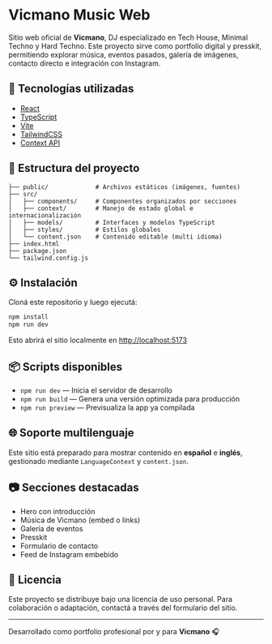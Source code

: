 # Vicmano Music Web

Sitio web oficial de **Vicmano**, DJ especializado en Tech House, Minimal Techno y Hard Techno. Este proyecto sirve como portfolio digital y presskit, permitiendo explorar música, eventos pasados, galería de imágenes, contacto directo e integración con Instagram.

## 🚀 Tecnologías utilizadas

- [React](https://reactjs.org/)
- [TypeScript](https://www.typescriptlang.org/)
- [Vite](https://vitejs.dev/)
- [TailwindCSS](https://tailwindcss.com/)
- [Context API](https://reactjs.org/docs/context.html)

## 📁 Estructura del proyecto

```
├── public/             # Archivos estáticos (imágenes, fuentes)
├── src/
│   ├── components/     # Componentes organizados por secciones
│   ├── context/        # Manejo de estado global e internacionalización
│   ├── models/         # Interfaces y modelos TypeScript
│   ├── styles/         # Estilos globales
│   └── content.json    # Contenido editable (multi idioma)
├── index.html
├── package.json
└── tailwind.config.js
```

## ⚙️ Instalación

Cloná este repositorio y luego ejecutá:

```bash
npm install
npm run dev
```

Esto abrirá el sitio localmente en [http://localhost:5173](http://localhost:5173)

## 📦 Scripts disponibles

- `npm run dev` — Inicia el servidor de desarrollo
- `npm run build` — Genera una versión optimizada para producción
- `npm run preview` — Previsualiza la app ya compilada

## 🌐 Soporte multilenguaje

Este sitio está preparado para mostrar contenido en **español** e **inglés**, gestionado mediante `LanguageContext` y `content.json`.

## 📷 Secciones destacadas

- Hero con introducción
- Música de Vicmano (embed o links)
- Galería de eventos
- Presskit
- Formulario de contacto
- Feed de Instagram embebido

## 📄 Licencia

Este proyecto se distribuye bajo una licencia de uso personal. Para colaboración o adaptación, contactá a través del formulario del sitio.

---

Desarrollado como portfolio profesional por y para **Vicmano** 🎧
